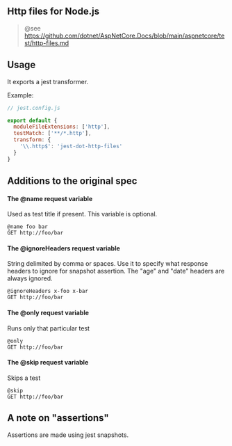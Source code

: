 
## Http files for Node.js

> @see https://github.com/dotnet/AspNetCore.Docs/blob/main/aspnetcore/test/http-files.md

## Usage

It exports a jest transformer.

Example:

```javascript
// jest.config.js

export default {
  moduleFileExtensions: ['http'],
  testMatch: ['**/*.http'],
  transform: {
    '\\.http$': 'jest-dot-http-files'
  }
}

```

## Additions to the original spec

#### The @name request variable

Used as test title if present. This variable is optional.

```
@name foo bar
GET http://foo/bar
```

#### The @ignoreHeaders request variable

String delimited by comma or spaces.
Use it to specify what response headers to ignore for snapshot assertion. The "age" and "date" headers are always ignored.

```
@ignoreHeaders x-foo x-bar
GET http://foo/bar
```

#### The @only request variable

Runs only that particular test

```
@only
GET http://foo/bar
```

#### The @skip request variable

Skips a test

```
@skip
GET http://foo/bar
```

## A note on "assertions"

Assertions are made using jest snapshots.

